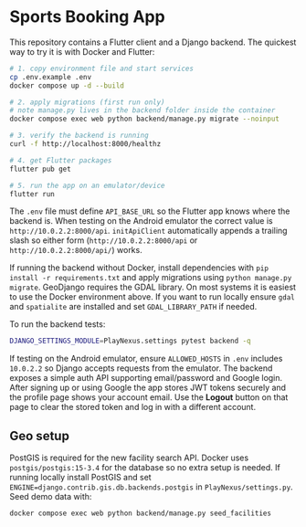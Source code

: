 # Sports Booking App

This repository contains a Flutter client and a Django backend.
The quickest way to try it is with Docker and Flutter:

```bash
# 1. copy environment file and start services
cp .env.example .env
docker compose up -d --build

# 2. apply migrations (first run only)
# note manage.py lives in the backend folder inside the container
docker compose exec web python backend/manage.py migrate --noinput

# 3. verify the backend is running
curl -f http://localhost:8000/healthz

# 4. get Flutter packages
flutter pub get

# 5. run the app on an emulator/device
flutter run
```

The `.env` file must define `API_BASE_URL` so the Flutter app knows where the
backend is. When testing on the Android emulator the correct value is
`http://10.0.2.2:8000/api`.
`initApiClient` automatically appends a trailing slash so either form
(`http://10.0.2.2:8000/api` or `http://10.0.2.2:8000/api/`) works.

If running the backend without Docker, install dependencies with
`pip install -r requirements.txt` and apply migrations using `python manage.py migrate`.
GeoDjango requires the GDAL library. On most systems it is easiest to use the
Docker environment above. If you want to run locally ensure `gdal` and
`spatialite` are installed and set `GDAL_LIBRARY_PATH` if needed.

To run the backend tests:

```bash
DJANGO_SETTINGS_MODULE=PlayNexus.settings pytest backend -q
```
If testing on the Android emulator, ensure `ALLOWED_HOSTS` in `.env` includes
`10.0.2.2` so Django accepts requests from the emulator.
The backend exposes a simple auth API supporting email/password and Google login.
After signing up or using Google the app stores JWT tokens securely and the
profile page shows your account email. Use the **Logout** button on that page to
clear the stored token and log in with a different account.

## Geo setup

PostGIS is required for the new facility search API. Docker uses
`postgis/postgis:15-3.4` for the database so no extra setup is needed.
If running locally install PostGIS and set `ENGINE=django.contrib.gis.db.backends.postgis`
in `PlayNexus/settings.py`.
Seed demo data with:

```bash
docker compose exec web python backend/manage.py seed_facilities
```
